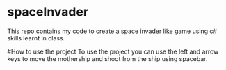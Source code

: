 # spaceInvader
This repo contains my code to create a space invader like game using c# skills learnt in class. 

#How to use the project
To use the project you can use the left and arrow keys to move the mothership and shoot from the ship using spacebar.
